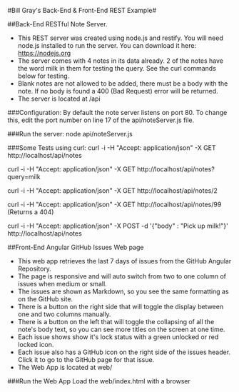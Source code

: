 
#Bill Gray's Back-End & Front-End REST Example#

##Back-End RESTful Note Server.

- This REST server was created using node.js and restify. You will need node.js installed to run the server. You can download it here: https://nodejs.org
- The server comes with 4 notes in its data already. 2 of the notes have the word milk in them for testing the query. See the curl commands below for testing.
- Blank notes are not allowed to be added, there must be a body with the note. If no body is found a 400 (Bad Request) error will be returned.
- The server is located at /api

###Configuration:
By default the note server listens on port 80.
To change this, edit the port number on line 17 of the api/noteServer.js file.

###Run the server:
node api/noteServer.js

###Some Tests using curl:
curl -i -H "Accept: application/json" -X GET http://localhost/api/notes

curl -i -H "Accept: application/json" -X GET http://localhost/api/notes?query=milk

curl -i -H "Accept: application/json" -X GET http://localhost/api/notes/2

curl -i -H "Accept: application/json" -X GET http://localhost/api/notes/99 (Returns a 404)

curl -i -H "Accept: application/json" -X POST -d '{"body" : "Pick up milk!"}' http://localhost/api/notes


##Front-End Angular GitHub Issues Web page

- This web app retrieves the last 7 days of issues from the GitHub Angular Repository.
- The page is responsive and will auto switch from two to one column of issues when medium or small.
- The issues are shown as Markdown, so you see the same formatting as on the GitHub site. 
- There is a button on the right side that will toggle the display between one and two columns manually.
- There is a button on the left that will toggle the collapsing of all the note's body text, so you can see more titles on the screen at one time.
- Each issue shows show it's lock status with a green unlocked or red locked icon.
- Each issue also has a GitHub icon on the right side of the issues header. Click it to go to the GitHub page for that issue.
- The Web App is located at web/

###Run the Web App
Load the web/index.html with a browser
   


